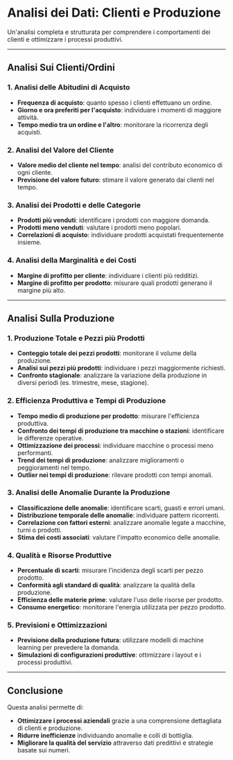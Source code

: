 # **Analisi dei Dati: Clienti e Produzione**

Un'analisi completa e strutturata per comprendere i comportamenti dei clienti e ottimizzare i processi produttivi.

---

## **Analisi Sui Clienti/Ordini**

### 1. **Analisi delle Abitudini di Acquisto**
- **Frequenza di acquisto**: quanto spesso i clienti effettuano un ordine.
- **Giorno e ora preferiti per l'acquisto**: individuare i momenti di maggiore attività.
- **Tempo medio tra un ordine e l'altro**: monitorare la ricorrenza degli acquisti.

### 2. **Analisi del Valore del Cliente**
- **Valore medio del cliente nel tempo**: analisi del contributo economico di ogni cliente.
- **Previsione del valore futuro**: stimare il valore generato dai clienti nel tempo.

### 3. **Analisi dei Prodotti e delle Categorie**
- **Prodotti più venduti**: identificare i prodotti con maggiore domanda.
- **Prodotti meno venduti**: valutare i prodotti meno popolari.
- **Correlazioni di acquisto**: individuare prodotti acquistati frequentemente insieme.

### 4. **Analisi della Marginalità e dei Costi**
- **Margine di profitto per cliente**: individuare i clienti più redditizi.
- **Margine di profitto per prodotto**: misurare quali prodotti generano il margine più alto.

---

## **Analisi Sulla Produzione**

### 1. **Produzione Totale e Pezzi più Prodotti**
- **Conteggio totale dei pezzi prodotti**: monitorare il volume della produzione.
- **Analisi sui pezzi più prodotti**: individuare i pezzi maggiormente richiesti.
- **Confronto stagionale**: analizzare la variazione della produzione in diversi periodi (es. trimestre, mese, stagione).

### 2. **Efficienza Produttiva e Tempi di Produzione**
- **Tempo medio di produzione per prodotto**: misurare l'efficienza produttiva.
- **Confronto dei tempi di produzione tra macchine o stazioni**: identificare le differenze operative.
- **Ottimizzazione dei processi**: individuare macchine o processi meno performanti.
- **Trend dei tempi di produzione**: analizzare miglioramenti o peggioramenti nel tempo.
- **Outlier nei tempi di produzione**: rilevare prodotti con tempi anomali.

### 3. **Analisi delle Anomalie Durante la Produzione**
- **Classificazione delle anomalie**: identificare scarti, guasti e errori umani.
- **Distribuzione temporale delle anomalie**: individuare pattern ricorrenti.
- **Correlazione con fattori esterni**: analizzare anomalie legate a macchine, turni o prodotti.
- **Stima dei costi associati**: valutare l'impatto economico delle anomalie.

### 4. **Qualità e Risorse Produttive**
- **Percentuale di scarti**: misurare l'incidenza degli scarti per pezzo prodotto.
- **Conformità agli standard di qualità**: analizzare la qualità della produzione.
- **Efficienza delle materie prime**: valutare l'uso delle risorse per prodotto.
- **Consumo energetico**: monitorare l'energia utilizzata per pezzo prodotto.

### 5. **Previsioni e Ottimizzazioni**
- **Previsione della produzione futura**: utilizzare modelli di machine learning per prevedere la domanda.
- **Simulazioni di configurazioni produttive**: ottimizzare i layout e i processi produttivi.

---

## **Conclusione**
Questa analisi permette di:
- **Ottimizzare i processi aziendali** grazie a una comprensione dettagliata di clienti e produzione.
- **Ridurre inefficienze** individuando anomalie e colli di bottiglia.
- **Migliorare la qualità del servizio** attraverso dati predittivi e strategie basate sui numeri.
